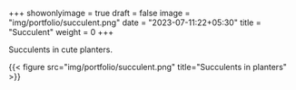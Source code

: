 +++
showonlyimage = true
draft = false
image = "img/portfolio/succulent.png"
date = "2023-07-11:22+05:30"
title = "Succulent"
weight = 0
+++

Succulents in cute planters.

<!--more-->
{{< figure src="img/portfolio/succulent.png" title="Succulents in planters" >}}
